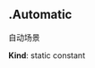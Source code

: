 <a name="module_miot/service/scene--module.exports..SceneType.Automatic"></a>

## .Automatic
自动场景

**Kind**: static constant  
